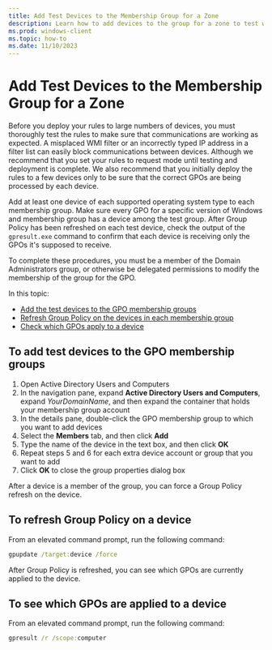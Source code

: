 ```yaml
---
title: Add Test Devices to the Membership Group for a Zone 
description: Learn how to add devices to the group for a zone to test whether your Windows Defender Firewall with Advanced Security implementation works as expected.
ms.prod: windows-client
ms.topic: how-to
ms.date: 11/10/2023
---
```


# Add Test Devices to the Membership Group for a Zone

Before you deploy your rules to large numbers of devices, you must thoroughly test the rules to make sure that communications are working as expected. A misplaced WMI filter or an incorrectly typed IP address in a filter list can easily block communications between devices. Although we recommend that you set your rules to request mode until testing and deployment is complete. We also recommend that you initially deploy the rules to a few devices only to be sure that the correct GPOs are being processed by each device.

Add at least one device of each supported operating system type to each membership group. Make sure every GPO for a specific version of Windows and membership group has a device among the test group. After Group Policy has been refreshed on each test device, check the output of the `gpresult.exe` command to confirm that each device is receiving only the GPOs it's supposed to receive.

To complete these procedures, you must be a member of the Domain Administrators group, or otherwise be delegated permissions to modify the membership of the group for the GPO.

In this topic:

- [Add the test devices to the GPO membership groups](#to-add-test-devices-to-the-gpo-membership-groups)
- [Refresh Group Policy on the devices in each membership group](#to-refresh-group-policy-on-a-device)
- [Check which GPOs apply to a device](#to-see-which-gpos-are-applied-to-a-device)

## To add test devices to the GPO membership groups

1. Open Active Directory Users and Computers
1. In the navigation pane, expand **Active Directory Users and Computers**, expand *YourDomainName*, and then expand the container that holds your membership group account
1. In the details pane, double-click the GPO membership group to which you want to add devices
1. Select the **Members** tab, and then click **Add**
1. Type the name of the device in the text box, and then click **OK**
1. Repeat steps 5 and 6 for each extra device account or group that you want to add
1. Click **OK** to close the group properties dialog box

After a device is a member of the group, you can force a Group Policy refresh on the device.

## To refresh Group Policy on a device

From an elevated command prompt, run the following command:

``` cmd
gpupdate /target:device /force
```

After Group Policy is refreshed, you can see which GPOs are currently applied to the device.

## To see which GPOs are applied to a device

From an elevated command prompt, run the following command:

``` cmd
gpresult /r /scope:computer
```
